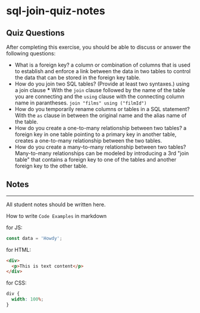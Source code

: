 # sql-join-quiz-notes

## Quiz Questions

After completing this exercise, you should be able to discuss or answer the following questions:

- What is a foreign key?
  a column or combination of columns that is used to establish and enforce a link between the data in two tables to control the data that can be stored in the foreign key table.
- How do you join two SQL tables? (Provide at least two syntaxes.)
  using a join clause **\***
  With the `join` clause followed by the name of the table you are connecting and the `using` clause with the connecting column name in parantheses.
  `join "films" using ("filmId")`
- How do you temporarily rename columns or tables in a SQL statement?
  With the `as` clause in between the original name and the alias name of the table.
- How do you create a one-to-many relationship between two tables?
  a foreign key in one table pointing to a primary key in another table, creates a one-to-many relationship between the two tables.
- How do you create a many-to-many relationship between two tables?
  Many-to-many relationships can be modeled by introducing a 3rd "join table" that contains a foreign key to one of the tables and another foreign key to the other table.

## Notes

---

All student notes should be written here.

How to write `Code Examples` in markdown

for JS:

```javascript
const data = 'Howdy';
```

for HTML:

```html
<div>
  <p>This is text content</p>
</div>
```

for CSS:

```css
div {
  width: 100%;
}
```

